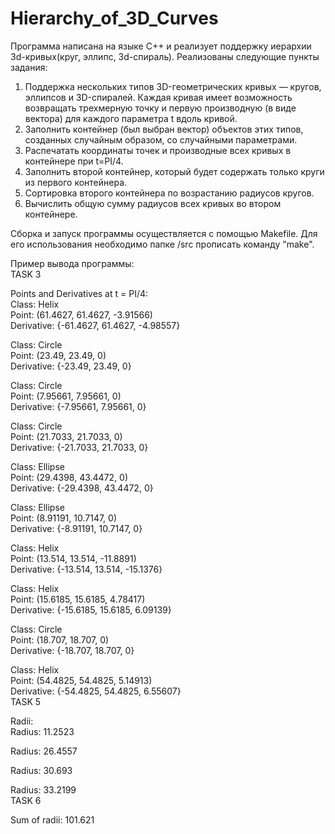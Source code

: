 # Hierarchy_of_3D_Curves
  Программа написана на языке C++ и реализует поддержку иерархии 3d-кривых(круг, эллипс, 3d-спираль).
  Реализованы следующие пункты задания:
  1. Поддержка нескольких типов 3D-геометрических кривых — кругов, эллипсов и 3D-спиралей. Каждая кривая имеет возможность возвращать трехмерную точку и первую производную (в виде вектора) для каждого параметра t вдоль кривой.
  2. Заполнить контейнер (был выбран вектор) объектов этих типов, созданных случайным образом, со случайными параметрами.
  3. Распечатать координаты точек и производные всех кривых в контейнере при t=PI/4.
  4. Заполнить второй контейнер, который будет содержать только круги из первого контейнера.
  5. Сортировка второго контейнера по возрастанию радиусов кругов.
  6. Вычислить общую сумму радиусов всех кривых во втором контейнере.

Сборка и запуск программы осуществляется с помощью Makefile. Для его использования необходимо папке /src прописать команду "make".  
  
Пример вывода программы:  
        TASK 3

Points and Derivatives at t = PI/4:  
Class: Helix  
Point: (61.4627, 61.4627, -3.91566)  
Derivative: {-61.4627, 61.4627, -4.98557}  

Class: Circle  
Point: (23.49, 23.49, 0)  
Derivative: {-23.49, 23.49, 0}  

Class: Circle  
Point: (7.95661, 7.95661, 0)  
Derivative: {-7.95661, 7.95661, 0}  

Class: Circle  
Point: (21.7033, 21.7033, 0)  
Derivative: {-21.7033, 21.7033, 0}  

Class: Ellipse  
Point: (29.4398, 43.4472, 0)  
Derivative: {-29.4398, 43.4472, 0}  

Class: Ellipse  
Point: (8.91191, 10.7147, 0)  
Derivative: {-8.91191, 10.7147, 0}  

Class: Helix  
Point: (13.514, 13.514, -11.8891)  
Derivative: {-13.514, 13.514, -15.1376}  

Class: Helix  
Point: (15.6185, 15.6185, 4.78417)  
Derivative: {-15.6185, 15.6185, 6.09139}  

Class: Circle  
Point: (18.707, 18.707, 0)  
Derivative: {-18.707, 18.707, 0}  

Class: Helix  
Point: (54.4825, 54.4825, 5.14913)  
Derivative: {-54.4825, 54.4825, 6.55607}  
        TASK 5

Radii:  
Radius: 11.2523

Radius: 26.4557

Radius: 30.693

Radius: 33.2199  
        TASK 6

Sum of radii: 101.621
